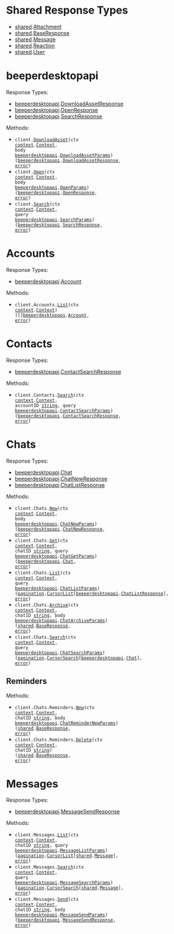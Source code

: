 # Shared Response Types

- <a href="https://pkg.go.dev/github.com/beeper/desktop-api-go/shared">shared</a>.<a href="https://pkg.go.dev/github.com/beeper/desktop-api-go/shared#Attachment">Attachment</a>
- <a href="https://pkg.go.dev/github.com/beeper/desktop-api-go/shared">shared</a>.<a href="https://pkg.go.dev/github.com/beeper/desktop-api-go/shared#BaseResponse">BaseResponse</a>
- <a href="https://pkg.go.dev/github.com/beeper/desktop-api-go/shared">shared</a>.<a href="https://pkg.go.dev/github.com/beeper/desktop-api-go/shared#Message">Message</a>
- <a href="https://pkg.go.dev/github.com/beeper/desktop-api-go/shared">shared</a>.<a href="https://pkg.go.dev/github.com/beeper/desktop-api-go/shared#Reaction">Reaction</a>
- <a href="https://pkg.go.dev/github.com/beeper/desktop-api-go/shared">shared</a>.<a href="https://pkg.go.dev/github.com/beeper/desktop-api-go/shared#User">User</a>

# beeperdesktopapi

Response Types:

- <a href="https://pkg.go.dev/github.com/beeper/desktop-api-go">beeperdesktopapi</a>.<a href="https://pkg.go.dev/github.com/beeper/desktop-api-go#DownloadAssetResponse">DownloadAssetResponse</a>
- <a href="https://pkg.go.dev/github.com/beeper/desktop-api-go">beeperdesktopapi</a>.<a href="https://pkg.go.dev/github.com/beeper/desktop-api-go#OpenResponse">OpenResponse</a>
- <a href="https://pkg.go.dev/github.com/beeper/desktop-api-go">beeperdesktopapi</a>.<a href="https://pkg.go.dev/github.com/beeper/desktop-api-go#SearchResponse">SearchResponse</a>

Methods:

- <code title="post /v1/download-asset">client.<a href="https://pkg.go.dev/github.com/beeper/desktop-api-go#BeeperdesktopapiService.DownloadAsset">DownloadAsset</a>(ctx <a href="https://pkg.go.dev/context">context</a>.<a href="https://pkg.go.dev/context#Context">Context</a>, body <a href="https://pkg.go.dev/github.com/beeper/desktop-api-go">beeperdesktopapi</a>.<a href="https://pkg.go.dev/github.com/beeper/desktop-api-go#DownloadAssetParams">DownloadAssetParams</a>) (<a href="https://pkg.go.dev/github.com/beeper/desktop-api-go">beeperdesktopapi</a>.<a href="https://pkg.go.dev/github.com/beeper/desktop-api-go#DownloadAssetResponse">DownloadAssetResponse</a>, <a href="https://pkg.go.dev/builtin#error">error</a>)</code>
- <code title="post /v1/open">client.<a href="https://pkg.go.dev/github.com/beeper/desktop-api-go#BeeperdesktopapiService.Open">Open</a>(ctx <a href="https://pkg.go.dev/context">context</a>.<a href="https://pkg.go.dev/context#Context">Context</a>, body <a href="https://pkg.go.dev/github.com/beeper/desktop-api-go">beeperdesktopapi</a>.<a href="https://pkg.go.dev/github.com/beeper/desktop-api-go#OpenParams">OpenParams</a>) (<a href="https://pkg.go.dev/github.com/beeper/desktop-api-go">beeperdesktopapi</a>.<a href="https://pkg.go.dev/github.com/beeper/desktop-api-go#OpenResponse">OpenResponse</a>, <a href="https://pkg.go.dev/builtin#error">error</a>)</code>
- <code title="get /v1/search">client.<a href="https://pkg.go.dev/github.com/beeper/desktop-api-go#BeeperdesktopapiService.Search">Search</a>(ctx <a href="https://pkg.go.dev/context">context</a>.<a href="https://pkg.go.dev/context#Context">Context</a>, query <a href="https://pkg.go.dev/github.com/beeper/desktop-api-go">beeperdesktopapi</a>.<a href="https://pkg.go.dev/github.com/beeper/desktop-api-go#SearchParams">SearchParams</a>) (<a href="https://pkg.go.dev/github.com/beeper/desktop-api-go">beeperdesktopapi</a>.<a href="https://pkg.go.dev/github.com/beeper/desktop-api-go#SearchResponse">SearchResponse</a>, <a href="https://pkg.go.dev/builtin#error">error</a>)</code>

# Accounts

Response Types:

- <a href="https://pkg.go.dev/github.com/beeper/desktop-api-go">beeperdesktopapi</a>.<a href="https://pkg.go.dev/github.com/beeper/desktop-api-go#Account">Account</a>

Methods:

- <code title="get /v1/accounts">client.Accounts.<a href="https://pkg.go.dev/github.com/beeper/desktop-api-go#AccountService.List">List</a>(ctx <a href="https://pkg.go.dev/context">context</a>.<a href="https://pkg.go.dev/context#Context">Context</a>) ([]<a href="https://pkg.go.dev/github.com/beeper/desktop-api-go">beeperdesktopapi</a>.<a href="https://pkg.go.dev/github.com/beeper/desktop-api-go#Account">Account</a>, <a href="https://pkg.go.dev/builtin#error">error</a>)</code>

# Contacts

Response Types:

- <a href="https://pkg.go.dev/github.com/beeper/desktop-api-go">beeperdesktopapi</a>.<a href="https://pkg.go.dev/github.com/beeper/desktop-api-go#ContactSearchResponse">ContactSearchResponse</a>

Methods:

- <code title="get /v1/accounts/{accountID}/contacts/search">client.Contacts.<a href="https://pkg.go.dev/github.com/beeper/desktop-api-go#ContactService.Search">Search</a>(ctx <a href="https://pkg.go.dev/context">context</a>.<a href="https://pkg.go.dev/context#Context">Context</a>, accountID <a href="https://pkg.go.dev/builtin#string">string</a>, query <a href="https://pkg.go.dev/github.com/beeper/desktop-api-go">beeperdesktopapi</a>.<a href="https://pkg.go.dev/github.com/beeper/desktop-api-go#ContactSearchParams">ContactSearchParams</a>) (<a href="https://pkg.go.dev/github.com/beeper/desktop-api-go">beeperdesktopapi</a>.<a href="https://pkg.go.dev/github.com/beeper/desktop-api-go#ContactSearchResponse">ContactSearchResponse</a>, <a href="https://pkg.go.dev/builtin#error">error</a>)</code>

# Chats

Response Types:

- <a href="https://pkg.go.dev/github.com/beeper/desktop-api-go">beeperdesktopapi</a>.<a href="https://pkg.go.dev/github.com/beeper/desktop-api-go#Chat">Chat</a>
- <a href="https://pkg.go.dev/github.com/beeper/desktop-api-go">beeperdesktopapi</a>.<a href="https://pkg.go.dev/github.com/beeper/desktop-api-go#ChatNewResponse">ChatNewResponse</a>
- <a href="https://pkg.go.dev/github.com/beeper/desktop-api-go">beeperdesktopapi</a>.<a href="https://pkg.go.dev/github.com/beeper/desktop-api-go#ChatListResponse">ChatListResponse</a>

Methods:

- <code title="post /v1/chats">client.Chats.<a href="https://pkg.go.dev/github.com/beeper/desktop-api-go#ChatService.New">New</a>(ctx <a href="https://pkg.go.dev/context">context</a>.<a href="https://pkg.go.dev/context#Context">Context</a>, body <a href="https://pkg.go.dev/github.com/beeper/desktop-api-go">beeperdesktopapi</a>.<a href="https://pkg.go.dev/github.com/beeper/desktop-api-go#ChatNewParams">ChatNewParams</a>) (<a href="https://pkg.go.dev/github.com/beeper/desktop-api-go">beeperdesktopapi</a>.<a href="https://pkg.go.dev/github.com/beeper/desktop-api-go#ChatNewResponse">ChatNewResponse</a>, <a href="https://pkg.go.dev/builtin#error">error</a>)</code>
- <code title="get /v1/chats/{chatID}">client.Chats.<a href="https://pkg.go.dev/github.com/beeper/desktop-api-go#ChatService.Get">Get</a>(ctx <a href="https://pkg.go.dev/context">context</a>.<a href="https://pkg.go.dev/context#Context">Context</a>, chatID <a href="https://pkg.go.dev/builtin#string">string</a>, query <a href="https://pkg.go.dev/github.com/beeper/desktop-api-go">beeperdesktopapi</a>.<a href="https://pkg.go.dev/github.com/beeper/desktop-api-go#ChatGetParams">ChatGetParams</a>) (<a href="https://pkg.go.dev/github.com/beeper/desktop-api-go">beeperdesktopapi</a>.<a href="https://pkg.go.dev/github.com/beeper/desktop-api-go#Chat">Chat</a>, <a href="https://pkg.go.dev/builtin#error">error</a>)</code>
- <code title="get /v1/chats">client.Chats.<a href="https://pkg.go.dev/github.com/beeper/desktop-api-go#ChatService.List">List</a>(ctx <a href="https://pkg.go.dev/context">context</a>.<a href="https://pkg.go.dev/context#Context">Context</a>, query <a href="https://pkg.go.dev/github.com/beeper/desktop-api-go">beeperdesktopapi</a>.<a href="https://pkg.go.dev/github.com/beeper/desktop-api-go#ChatListParams">ChatListParams</a>) (<a href="https://pkg.go.dev/github.com/beeper/desktop-api-go/packages/pagination">pagination</a>.<a href="https://pkg.go.dev/github.com/beeper/desktop-api-go/packages/pagination#CursorList">CursorList</a>[<a href="https://pkg.go.dev/github.com/beeper/desktop-api-go">beeperdesktopapi</a>.<a href="https://pkg.go.dev/github.com/beeper/desktop-api-go#ChatListResponse">ChatListResponse</a>], <a href="https://pkg.go.dev/builtin#error">error</a>)</code>
- <code title="post /v1/chats/{chatID}/archive">client.Chats.<a href="https://pkg.go.dev/github.com/beeper/desktop-api-go#ChatService.Archive">Archive</a>(ctx <a href="https://pkg.go.dev/context">context</a>.<a href="https://pkg.go.dev/context#Context">Context</a>, chatID <a href="https://pkg.go.dev/builtin#string">string</a>, body <a href="https://pkg.go.dev/github.com/beeper/desktop-api-go">beeperdesktopapi</a>.<a href="https://pkg.go.dev/github.com/beeper/desktop-api-go#ChatArchiveParams">ChatArchiveParams</a>) (<a href="https://pkg.go.dev/github.com/beeper/desktop-api-go/shared">shared</a>.<a href="https://pkg.go.dev/github.com/beeper/desktop-api-go/shared#BaseResponse">BaseResponse</a>, <a href="https://pkg.go.dev/builtin#error">error</a>)</code>
- <code title="get /v1/chats/search">client.Chats.<a href="https://pkg.go.dev/github.com/beeper/desktop-api-go#ChatService.Search">Search</a>(ctx <a href="https://pkg.go.dev/context">context</a>.<a href="https://pkg.go.dev/context#Context">Context</a>, query <a href="https://pkg.go.dev/github.com/beeper/desktop-api-go">beeperdesktopapi</a>.<a href="https://pkg.go.dev/github.com/beeper/desktop-api-go#ChatSearchParams">ChatSearchParams</a>) (<a href="https://pkg.go.dev/github.com/beeper/desktop-api-go/packages/pagination">pagination</a>.<a href="https://pkg.go.dev/github.com/beeper/desktop-api-go/packages/pagination#CursorSearch">CursorSearch</a>[<a href="https://pkg.go.dev/github.com/beeper/desktop-api-go">beeperdesktopapi</a>.<a href="https://pkg.go.dev/github.com/beeper/desktop-api-go#Chat">Chat</a>], <a href="https://pkg.go.dev/builtin#error">error</a>)</code>

## Reminders

Methods:

- <code title="post /v1/chats/{chatID}/reminders">client.Chats.Reminders.<a href="https://pkg.go.dev/github.com/beeper/desktop-api-go#ChatReminderService.New">New</a>(ctx <a href="https://pkg.go.dev/context">context</a>.<a href="https://pkg.go.dev/context#Context">Context</a>, chatID <a href="https://pkg.go.dev/builtin#string">string</a>, body <a href="https://pkg.go.dev/github.com/beeper/desktop-api-go">beeperdesktopapi</a>.<a href="https://pkg.go.dev/github.com/beeper/desktop-api-go#ChatReminderNewParams">ChatReminderNewParams</a>) (<a href="https://pkg.go.dev/github.com/beeper/desktop-api-go/shared">shared</a>.<a href="https://pkg.go.dev/github.com/beeper/desktop-api-go/shared#BaseResponse">BaseResponse</a>, <a href="https://pkg.go.dev/builtin#error">error</a>)</code>
- <code title="delete /v1/chats/{chatID}/reminders">client.Chats.Reminders.<a href="https://pkg.go.dev/github.com/beeper/desktop-api-go#ChatReminderService.Delete">Delete</a>(ctx <a href="https://pkg.go.dev/context">context</a>.<a href="https://pkg.go.dev/context#Context">Context</a>, chatID <a href="https://pkg.go.dev/builtin#string">string</a>) (<a href="https://pkg.go.dev/github.com/beeper/desktop-api-go/shared">shared</a>.<a href="https://pkg.go.dev/github.com/beeper/desktop-api-go/shared#BaseResponse">BaseResponse</a>, <a href="https://pkg.go.dev/builtin#error">error</a>)</code>

# Messages

Response Types:

- <a href="https://pkg.go.dev/github.com/beeper/desktop-api-go">beeperdesktopapi</a>.<a href="https://pkg.go.dev/github.com/beeper/desktop-api-go#MessageSendResponse">MessageSendResponse</a>

Methods:

- <code title="get /v1/chats/{chatID}/messages">client.Messages.<a href="https://pkg.go.dev/github.com/beeper/desktop-api-go#MessageService.List">List</a>(ctx <a href="https://pkg.go.dev/context">context</a>.<a href="https://pkg.go.dev/context#Context">Context</a>, chatID <a href="https://pkg.go.dev/builtin#string">string</a>, query <a href="https://pkg.go.dev/github.com/beeper/desktop-api-go">beeperdesktopapi</a>.<a href="https://pkg.go.dev/github.com/beeper/desktop-api-go#MessageListParams">MessageListParams</a>) (<a href="https://pkg.go.dev/github.com/beeper/desktop-api-go/packages/pagination">pagination</a>.<a href="https://pkg.go.dev/github.com/beeper/desktop-api-go/packages/pagination#CursorList">CursorList</a>[<a href="https://pkg.go.dev/github.com/beeper/desktop-api-go/shared">shared</a>.<a href="https://pkg.go.dev/github.com/beeper/desktop-api-go/shared#Message">Message</a>], <a href="https://pkg.go.dev/builtin#error">error</a>)</code>
- <code title="get /v1/messages/search">client.Messages.<a href="https://pkg.go.dev/github.com/beeper/desktop-api-go#MessageService.Search">Search</a>(ctx <a href="https://pkg.go.dev/context">context</a>.<a href="https://pkg.go.dev/context#Context">Context</a>, query <a href="https://pkg.go.dev/github.com/beeper/desktop-api-go">beeperdesktopapi</a>.<a href="https://pkg.go.dev/github.com/beeper/desktop-api-go#MessageSearchParams">MessageSearchParams</a>) (<a href="https://pkg.go.dev/github.com/beeper/desktop-api-go/packages/pagination">pagination</a>.<a href="https://pkg.go.dev/github.com/beeper/desktop-api-go/packages/pagination#CursorSearch">CursorSearch</a>[<a href="https://pkg.go.dev/github.com/beeper/desktop-api-go/shared">shared</a>.<a href="https://pkg.go.dev/github.com/beeper/desktop-api-go/shared#Message">Message</a>], <a href="https://pkg.go.dev/builtin#error">error</a>)</code>
- <code title="post /v1/chats/{chatID}/messages">client.Messages.<a href="https://pkg.go.dev/github.com/beeper/desktop-api-go#MessageService.Send">Send</a>(ctx <a href="https://pkg.go.dev/context">context</a>.<a href="https://pkg.go.dev/context#Context">Context</a>, chatID <a href="https://pkg.go.dev/builtin#string">string</a>, body <a href="https://pkg.go.dev/github.com/beeper/desktop-api-go">beeperdesktopapi</a>.<a href="https://pkg.go.dev/github.com/beeper/desktop-api-go#MessageSendParams">MessageSendParams</a>) (<a href="https://pkg.go.dev/github.com/beeper/desktop-api-go">beeperdesktopapi</a>.<a href="https://pkg.go.dev/github.com/beeper/desktop-api-go#MessageSendResponse">MessageSendResponse</a>, <a href="https://pkg.go.dev/builtin#error">error</a>)</code>
